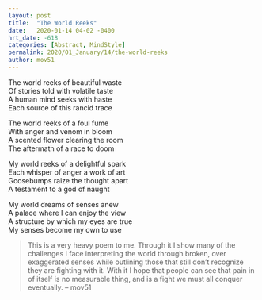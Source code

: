 ```yaml
---
layout: post
title:  "The World Reeks"
date:   2020-01-14 04-02 -0400
hrt_date: -618
categories: [Abstract, MindStyle]
permalink: 2020/01_January/14/the-world-reeks
author: mov51
---
```

The world reeks of beautiful waste  
Of stories told with volatile taste  
A human mind seeks with haste  
Each source of this rancid trace  

The world reeks of a foul fume  
With anger and venom in bloom  
A scented flower clearing the room  
The aftermath of a race to doom  

My world reeks of a delightful spark  
Each whisper of anger a work of art  
Goosebumps raize the thought apart  
A testament to a god of naught  

My world dreams of senses anew  
A palace where I can enjoy the view  
A structure by which my eyes are true  
My senses become my own to use  
>This is a very heavy poem to me. Through it I show many of the challenges I face interpreting the world through broken, over exaggerated senses while outlining those that still don’t recognize they are fighting with it. With it I hope that people can see that pain in of itself is no measurable thing, and is a fight we must all conquer eventually.  – mov51